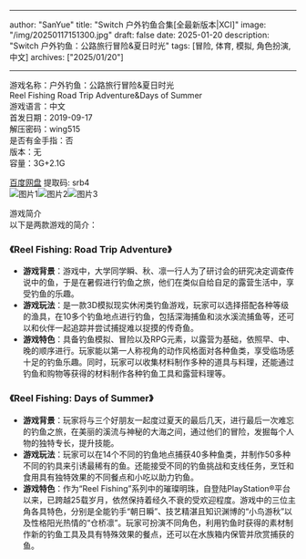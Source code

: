 
---
author: "SanYue"
title: "Switch 户外钓鱼合集[全最新版本|XCI]"
image: "/img/20250117151300.jpg"
draft: false
date: 2025-01-20
description: "Switch 户外钓鱼：公路旅行冒险&夏日时光"
tags: [冒险, 体育, 模拟, 角色扮演, 中文]
archives: ["2025/01/20"]

---

游戏名称：户外钓鱼：公路旅行冒险&夏日时光   
Reel Fishing Road Trip Adventure&Days of Summer    
游戏语言：中文  
首发日期：2019-09-17  
解压密码：wing515  
是否有金手指：否  
版本：无   
容量：3G+2.1G

[百度网盘](https://pan.baidu.com/s/1BYoJLSpR4Wx0rkSwqVC1jg) 提取码: srb4  
![图片1](/img/34e333.jpg)![图片2](/img/225533.jpg)![图片3](/img/d531b9.jpg)  

游戏简介  
以下是两款游戏的简介：

### 《Reel Fishing: Road Trip Adventure》
- **游戏背景**：游戏中，大学同学瞬、秋、凛一行人为了研讨会的研究决定调查传说中的鱼，于是在暑假进行钓鱼之旅，他们在类似自给自足的露营生活中，享受钓鱼的乐趣。
- **游戏玩法**：是一款3D模拟现实休闲类钓鱼游戏，玩家可以选择搭配各种等级的渔具，在10多个钓鱼地点进行钓鱼，包括深海捕鱼和淡水溪流捕鱼等，还可以和伙伴一起追踪并尝试捕捉难以捉摸的传奇鱼。
- **游戏特色**：具备钓鱼模拟、冒险以及RPG元素，以露营为基础，依照早、中、晚的顺序进行。玩家能以第一人称视角的动作风格面对各种鱼类，享受临场感十足的钓鱼乐趣。同时，玩家可以收集材料制作多种的道具与料理，还能通过钓鱼和购物等获得的材料制作各种钓鱼工具和露营料理等。

### 《Reel Fishing: Days of Summer》
- **游戏背景**：玩家将与三个好朋友一起度过夏天的最后几天，进行最后一次难忘的钓鱼之旅，在美丽的溪流与神秘的大海之间，通过他们的冒险，发掘每个人物的独特专长，提升技能。
- **游戏玩法**：玩家可以在14个不同的钓鱼地点捕获40多种鱼类，并制作50多种不同的钓具来引诱最稀有的鱼。还能接受不同的钓鱼挑战和支线任务，烹饪和食用具有独特效果的不同餐点和小吃以助力钓鱼。
- **游戏特色**：作为“Reel Fishing”系列中的璀璨明珠，自登陆PlayStation®平台以来，已跨越25载岁月，依然保持着经久不衰的受欢迎程度。游戏中的三位主角各具特色，分别是全能钓手“朝日瞬”、技艺精湛且知识渊博的“小鸟游秋”以及性格阳光热情的“仓桥凛”。玩家可扮演不同角色，利用钓鱼时获得的素材制作新的钓鱼工具及具有特殊效果的餐点，还可以在水族箱内保管并欣赏捕获的鱼。

